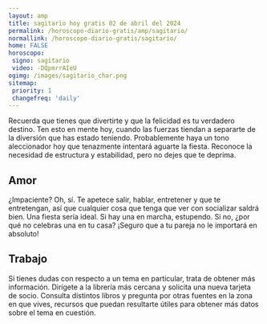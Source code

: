 ```yaml
---
layout: amp
title: sagitario hoy gratis 02 de abril del 2024 
permalink: /horoscopo-diario-gratis/amp/sagitario/
normallink: /horoscopo-diario-gratis/sagitario/
home: FALSE
horoscopo:
 signo: sagitario
 video: -DQpmrrAIeU
ogimg: /images/sagitario_char.png
sitemap:
 priority: 1
 changefreq: 'daily'
---
```



Recuerda que tienes que divertirte y que la felicidad es tu verdadero destino. Ten esto en mente hoy, cuando las fuerzas tiendan a separarte de la diversión que has estado teniendo. Probablemente haya un tono aleccionador hoy que tenazmente intentará aguarte la fiesta. Reconoce la necesidad de estructura y estabilidad, pero no dejes que te deprima.

## Amor

¿Impaciente? Oh, sí. Te apetece salir, hablar, entretener y que te entretengan, así que cualquier cosa que tenga que ver con socializar saldrá bien. Una fiesta sería ideal. Si hay una en marcha, estupendo. Si no, ¿por qué no celebras una en tu casa? ¡Seguro que a tu pareja no le importará en absoluto!

## Trabajo

Si tienes dudas con respecto a un tema en particular, trata de obtener más información. Dirígete a la librería más cercana y solicita una nueva tarjeta de socio. Consulta distintos libros y pregunta por otras fuentes en la zona en que vives, recursos que puedan resultarte útiles para obtener más datos sobre el tema en cuestión.